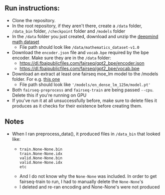 ## Run instructions:

- Clone the repository.
- In the root repository, if they aren't there, create a `/data` folder, `/data_bin` folder, `/checkpoint` folder and `/models` folder
- In the `/data` folder you just created, download and unzip the [deepmind math dataset](https://console.cloud.google.com/storage/browser/_details/mathematics-dataset/mathematics_dataset-v1.0.tar.gz;tab=live_object)
  - File path should look like `/data/mathematics_dataset-v1.0`
- Download the `encoder.json` file and `vocab.bpe` required by the bpe encoder. Make sure they are in the `/data` folder:
    - https://dl.fbaipublicfiles.com/fairseq/gpt2_bpe/encoder.json
    - https://dl.fbaipublicfiles.com/fairseq/gpt2_bpe/vocab.bpe
- Download an extract at least one fairseq moe_lm model to the /models folder. For e.g. [this one](https://dl.fbaipublicfiles.com/fairseq/models/lm/en_dense_lm_125m.tar.gz)
  - File path should look like `'/models/en_dense_lm_125m/model.pt'`
- Both `fairseq-preprocess` and `fairseq-train` are being passed `--cpu`. Delete this if you're running on GPU
- If you've run it at all unsuccessfully before, make sure to delete files it produces as it checks for their existence before creating them.

## Notes

- When I ran preprocess_data(), it produced files in `/data_bin` that looked like:
  - ```
    train.None-None.bin
    train.None-None.idx
    valid.None-None.bin
    valid.None-None.idx
    etc
    ```
  - And I do not know why the `None-None` was included. In order to get fairseq-train to run, I had to manually delete the `None-None`'s 
  - I deleted and re-ran encoding and None-None's were not produced